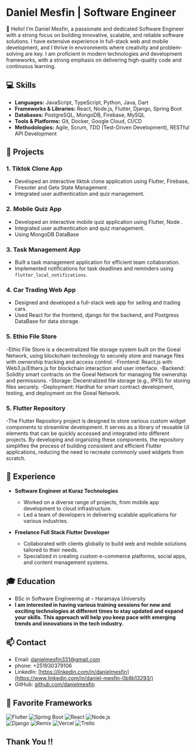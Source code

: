

# Daniel Mesfin | Software Engineer

👋 Hello! I’m Daniel Mesfin, a passionate and dedicated Software Engineer with a strong focus on building innovative, scalable, and reliable software solutions. I have extensive experience in full-stack web and mobile development, and I thrive in environments where creativity and problem-solving are key. I am proficient in modern technologies and development frameworks, with a strong emphasis on delivering high-quality code and continuous learning.

## 💻 Skills

- **Languages:** JavaScript, TypeScript, Python, Java, Dart
- **Frameworks & Libraries:** React, Node.js, Flutter, Django, Spring Boot
- **Databases:** PostgreSQL, MongoDB, Firebase, MySQL
- **Tools & Platforms:** Git, Docker, Google Cloud, CI/CD
- **Methodologies:** Agile, Scrum, TDD (Test-Driven Development), RESTful API Development

## 🌟 Projects
### 1. Tiktok Clone App
   - Developed an interactive tiktok clone  application using Flutter, Firebase, Firesoter and Getx State Management .
   - Integrated user authentication and quiz management.
### 2. **Mobile Quiz App**
   - Developed an interactive mobile quiz application using Flutter, Node .
   - Integrated user authentication and quiz management.
   - Using MongoDB DataBase

### 3. **Task Management App**
   - Built a task management application for efficient team collaboration.
   - Implemented notifications for task deadlines and reminders using `flutter_local_notifications`.

### 4. **Car Trading Web App**
   - Designed and developed a full-stack web app for selling and trading cars.
   - Used React for the frontend, django for the backend, and Postgress DataBase for data storage.
### 5. **Ethio File Store**
   -Ethio File Store is a decentralized file storage system built on the Goeal Network, using blockchain technology to securely store and manage files with ownership tracking and access control.
   -Frontend: React.js with Web3.js/Ethers.js for blockchain interaction and user interface.
   -Backend: Solidity smart contracts on the Goeal Network for managing file ownership and permissions.
   -Storage: Decentralized file storage (e.g., IPFS) for storing files securely.
   -Deployment: Hardhat for smart contract development, testing, and deployment on the Goeal Network.
### 5. **Flutter Repository**
   -The Flutter Repository project is designed to store various custom widget components to streamline development. It serves as a library of reusable UI elements that can be quickly accessed and integrated into 
    different projects. By developing and organizing these components, the repository simplifies the process of building consistent and efficient Flutter applications, reducing the need to recreate commonly used 
    widgets from scratch.
## 🚀 Experience

- **Software Engineer at Kuraz Technologies**
  - Worked on a diverse range of projects, from mobile app development to cloud infrastructure.
  - Led a team of developers in delivering scalable applications for various industries.

- **Freelance Full Stack Flutter Developer**
  - Collaborated with clients globally to build web and mobile solutions tailored to their needs.
  - Specialized in creating custom e-commerce platforms, social apps, and content management systems.

## 🎓 Education

-  BSc in Software Engineering at – Haramaya University
- **I am interested in having various training sessions for new and exciting technologies at different times to stay updated and expand your skills. This approach will help you keep pace with emerging trends and innovations in the tech industry.**

## 📫 Contact

- Email: danielmesfin331@gmail.com
- phone: +251930379106
- LinkedIn: [https://linkedin.com/in/danielmesfin](https://www.linkedin.com/in/daniel-mesfin-0b8b13293/)
- GitHub: [github.com/danielmesfin](https://github.com/danielmesfin)
 ## 🚀 Favorite Frameworks

   
![Flutter](https://img.shields.io/badge/Flutter-02569B?style=for-the-badge&logo=flutter&logoColor=white)
![Spring Boot](https://img.shields.io/badge/Spring_Boot-6DB33F?style=for-the-badge&logo=spring-boot&logoColor=white) 
![React](https://img.shields.io/badge/React-20232A?style=for-the-badge&logo=react&logoColor=61DAFB)
![Node.js](https://img.shields.io/badge/Node.js-339933?style=for-the-badge&logo=nodedotjs&logoColor=white)<br>
![Django](https://img.shields.io/badge/Django-092E20?style=for-the-badge&logo=django&logoColor=white)
![Remix](https://img.shields.io/badge/Remix-000000?style=for-the-badge&logo=remix&logoColor=white)
![Vercel](https://img.shields.io/badge/Vercel-000000?style=for-the-badge&logo=vercel&logoColor=white) 
![Trello](https://img.shields.io/badge/Trello-0079BF?style=for-the-badge&logo=trello&logoColor=white)


## Thank You !!
